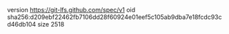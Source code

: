version https://git-lfs.github.com/spec/v1
oid sha256:d209ebf22462fb7106dd28f60924e01eef5c105ab9dba7e18fcdc93cd46db104
size 2518
